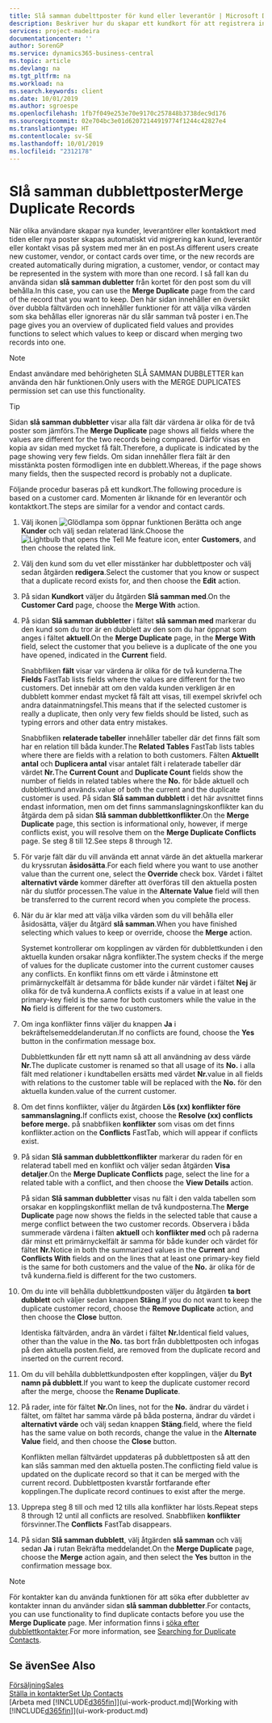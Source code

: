 ```yaml
---
title: Slå samman dubelttposter för kund eller leverantör | Microsoft Docs
description: Beskriver hur du skapar ett kundkort för att registrera information om varje ny kund eller klienten som du säljer till.
services: project-madeira
documentationcenter: ''
author: SorenGP
ms.service: dynamics365-business-central
ms.topic: article
ms.devlang: na
ms.tgt_pltfrm: na
ms.workload: na
ms.search.keywords: client
ms.date: 10/01/2019
ms.author: sgroespe
ms.openlocfilehash: 1fb7f049e253e70e9170c257848b3738dec9d176
ms.sourcegitcommit: 02e704bc3e01d62072144919774f1244c42827e4
ms.translationtype: HT
ms.contentlocale: sv-SE
ms.lasthandoff: 10/01/2019
ms.locfileid: "2312178"
---
```

# <a name="merge-duplicate-records"></a><span data-ttu-id="fb1e1-103">Slå samman dubblettposter</span><span class="sxs-lookup"><span data-stu-id="fb1e1-103">Merge Duplicate Records</span></span>
<span data-ttu-id="fb1e1-104">När olika användare skapar nya kunder, leverantörer eller kontaktkort med tiden eller nya poster skapas automatiskt vid migrering kan kund, leverantör eller kontakt visas på system med mer än en post.</span><span class="sxs-lookup"><span data-stu-id="fb1e1-104">As different users create new customer, vendor, or contact cards over time, or the new records are created automatically during migration, a customer, vendor, or contact may be represented in the system with more than one record.</span></span> <span data-ttu-id="fb1e1-105">I så fall kan du använda sidan **slå samman dubletter** från kortet för den post som du vill behålla.</span><span class="sxs-lookup"><span data-stu-id="fb1e1-105">In this case, you can use the **Merge Duplicate** page from the card of the record that you want to keep.</span></span> <span data-ttu-id="fb1e1-106">Den här sidan innehåller en översikt över dubbla fältvärden och innehåller funktioner för att välja vilka värden som ska behållas eller ignoreras när du slår samman två poster i en.</span><span class="sxs-lookup"><span data-stu-id="fb1e1-106">The page gives you an overview of duplicated field values and provides functions to select which values to keep or discard when merging two records into one.</span></span>

> [!NOTE]
> <span data-ttu-id="fb1e1-107">Endast användare med behörigheten SLÅ SAMMAN DUBBLETTER kan använda den här funktionen.</span><span class="sxs-lookup"><span data-stu-id="fb1e1-107">Only users with the MERGE DUPLICATES permission set can use this functionality.</span></span>

> [!TIP]
> <span data-ttu-id="fb1e1-108">Sidan **slå samman dubbletter** visar alla fält där värdena är olika för de två poster som jämförs.</span><span class="sxs-lookup"><span data-stu-id="fb1e1-108">The **Merge Duplicate** page shows all fields where the values are different for the two records being compared.</span></span> <span data-ttu-id="fb1e1-109">Därför visas en kopia av sidan med mycket få fält.</span><span class="sxs-lookup"><span data-stu-id="fb1e1-109">Therefore, a duplicate is indicated by the page showing very few fields.</span></span> <span data-ttu-id="fb1e1-110">Om sidan innehåller flera fält är den misstänkta posten förmodligen inte en dubblett.</span><span class="sxs-lookup"><span data-stu-id="fb1e1-110">Whereas, if the page shows many fields, then the suspected record is probably not a duplicate.</span></span>

<span data-ttu-id="fb1e1-111">Följande procedur baseras på ett kundkort.</span><span class="sxs-lookup"><span data-stu-id="fb1e1-111">The following procedure is based on a customer card.</span></span> <span data-ttu-id="fb1e1-112">Momenten är liknande för en leverantör och kontaktkort.</span><span class="sxs-lookup"><span data-stu-id="fb1e1-112">The steps are similar for a vendor  and contact cards.</span></span>

1. <span data-ttu-id="fb1e1-113">Välj ikonen ![Glödlampa som öppnar funktionen Berätta](media/ui-search/search_small.png "Berätta vad du vill göra") och ange **Kunder** och välj sedan relaterad länk.</span><span class="sxs-lookup"><span data-stu-id="fb1e1-113">Choose the ![Lightbulb that opens the Tell Me feature](media/ui-search/search_small.png "Tell me what you want to do") icon, enter **Customers**, and then choose the related link.</span></span>
2. <span data-ttu-id="fb1e1-114">Välj den kund som du vet eller misstänker har dubblettposter och välj sedan åtgärden **redigera**.</span><span class="sxs-lookup"><span data-stu-id="fb1e1-114">Select the customer that you know or suspect that a duplicate record exists for, and then choose the **Edit** action.</span></span>
3. <span data-ttu-id="fb1e1-115">På sidan **Kundkort** väljer du åtgärden **Slå samman med**.</span><span class="sxs-lookup"><span data-stu-id="fb1e1-115">On the **Customer Card** page, choose the **Merge With** action.</span></span>
4. <span data-ttu-id="fb1e1-116">På sidan **Slå samman dubbletter** i fältet **slå samman med** markerar du den kund som du tror är en dubblett av den som du har öppnat som anges i fältet **aktuell**.</span><span class="sxs-lookup"><span data-stu-id="fb1e1-116">On the **Merge Duplicate** page, in the **Merge With** field, select the customer that you believe is a duplicate of the one you have opened, indicated in the **Current** field.</span></span>

    <span data-ttu-id="fb1e1-117">Snabbfliken **fält** visar var värdena är olika för de två kunderna.</span><span class="sxs-lookup"><span data-stu-id="fb1e1-117">The **Fields** FastTab lists fields where the values are different for the two customers.</span></span> <span data-ttu-id="fb1e1-118">Det innebär att om den valda kunden verkligen är en dubblett kommer endast mycket få fält att visas, till exempel skrivfel och andra datainmatningsfel.</span><span class="sxs-lookup"><span data-stu-id="fb1e1-118">This means that if the selected customer is really a duplicate, then only very few fields should be listed, such as typing errors and other data entry mistakes.</span></span>

    <span data-ttu-id="fb1e1-119">Snabbfliken **relaterade tabeller** innehåller tabeller där det finns fält som har en relation till båda kunder.</span><span class="sxs-lookup"><span data-stu-id="fb1e1-119">The **Related Tables** FastTab lists tables where there are fields with a relation to both customers.</span></span> <span data-ttu-id="fb1e1-120">Fälten **Aktuellt antal** och **Duplicera antal** visar antalet fält i relaterade tabeller där värdet **Nr.**</span><span class="sxs-lookup"><span data-stu-id="fb1e1-120">The **Current Count** and **Duplicate Count** fields show the number of fields in related tables where the **No.**</span></span> <span data-ttu-id="fb1e1-121">för både aktuell och dubblettkund används.</span><span class="sxs-lookup"><span data-stu-id="fb1e1-121">value of both the current and the duplicate customer is used.</span></span> <span data-ttu-id="fb1e1-122">På sidan **Slå samman dubblett** i det här avsnittet finns endast information, men om det finns sammanslagningskonflikter kan du åtgärda dem på sidan **Slå samman dubblettkonflikter**.</span><span class="sxs-lookup"><span data-stu-id="fb1e1-122">On the **Merge Duplicate** page, this section is informational only, however, if merge conflicts exist, you will resolve them on the **Merge Duplicate Conflicts** page.</span></span> <span data-ttu-id="fb1e1-123">Se steg 8 till 12.</span><span class="sxs-lookup"><span data-stu-id="fb1e1-123">See steps 8 through 12.</span></span>   

5. <span data-ttu-id="fb1e1-124">För varje fält där du vill använda ett annat värde än det aktuella markerar du kryssrutan **åsidosätta**.</span><span class="sxs-lookup"><span data-stu-id="fb1e1-124">For each field where you want to use another value than the current one, select the **Override** check box.</span></span> <span data-ttu-id="fb1e1-125">Värdet i fältet **alternativt värde** kommer därefter att överföras till den aktuella posten när du slutför processen.</span><span class="sxs-lookup"><span data-stu-id="fb1e1-125">The value in the **Alternate Value** field will then be transferred to the current record when you complete the process.</span></span>
6. <span data-ttu-id="fb1e1-126">När du är klar med att välja vilka värden som du vill behålla eller åsidosätta, väljer du åtgärd **slå samman**.</span><span class="sxs-lookup"><span data-stu-id="fb1e1-126">When you have finished selecting which values to keep or override, choose the **Merge** action.</span></span>

    <span data-ttu-id="fb1e1-127">Systemet kontrollerar om kopplingen av värden för dubblettkunden i den aktuella kunden orsakar några konflikter.</span><span class="sxs-lookup"><span data-stu-id="fb1e1-127">The system checks if the merge of values for the duplicate customer into the current customer causes any conflicts.</span></span> <span data-ttu-id="fb1e1-128">En konflikt finns om ett värde i åtminstone ett primärnyckelfält är detsamma för både kunder när värdet i fältet **Nej** är olika för de två kunderna.</span><span class="sxs-lookup"><span data-stu-id="fb1e1-128">A conflicts exists if a value in at least one primary-key field is the same for both customers while the value in the **No** field is different for the two customers.</span></span>

7. <span data-ttu-id="fb1e1-129">Om inga konflikter finns väljer du knappen **Ja** i bekräftelsemeddelanderutan.</span><span class="sxs-lookup"><span data-stu-id="fb1e1-129">If no conflicts are found, choose the **Yes** button in the confirmation message box.</span></span>

    <span data-ttu-id="fb1e1-130">Dubblettkunden får ett nytt namn så att all användning av dess värde **Nr.**</span><span class="sxs-lookup"><span data-stu-id="fb1e1-130">The duplicate customer is renamed so that all usage of its **No.**</span></span> <span data-ttu-id="fb1e1-131">i alla fält med relationer i kundtabellen ersätts med värdet **Nr.**</span><span class="sxs-lookup"><span data-stu-id="fb1e1-131">value in all fields with relations to the customer table will be replaced with the **No.**</span></span> <span data-ttu-id="fb1e1-132">för den aktuella kunden.</span><span class="sxs-lookup"><span data-stu-id="fb1e1-132">value of the current customer.</span></span>
8. <span data-ttu-id="fb1e1-133">Om det finns konflikter, väljer du åtgärden **Lös (xx) konflikter före sammanslagning.**</span><span class="sxs-lookup"><span data-stu-id="fb1e1-133">If conflicts exist, choose the **Resolve (xx) conflicts before merge.**</span></span> <span data-ttu-id="fb1e1-134">på snabbfliken **konflikter** som visas om det finns konflikter.</span><span class="sxs-lookup"><span data-stu-id="fb1e1-134">action on the **Conflicts** FastTab, which will appear if conflicts exist.</span></span>
9. <span data-ttu-id="fb1e1-135">På sidan **Slå samman dubblettkonflikter** markerar du raden för en relaterad tabell med en konflikt och väljer sedan åtgärden **Visa detaljer**.</span><span class="sxs-lookup"><span data-stu-id="fb1e1-135">On the **Merge Duplicate Conflicts** page, select the line for a related table with a conflict, and then choose the **View Details** action.</span></span>

    <span data-ttu-id="fb1e1-136">På sidan **Slå samman dubbletter** visas nu fält i den valda tabellen som orsakar en kopplingskonflikt mellan de två kundposterna.</span><span class="sxs-lookup"><span data-stu-id="fb1e1-136">The **Merge Duplicate** page now shows the fields in the selected table that cause a merge conflict between the two customer records.</span></span> <span data-ttu-id="fb1e1-137">Observera i båda summerade värdena i fälten **aktuell** och **konflikter med** och på raderna där minst ett primärnyckelfält är samma för både kunder och värdet för fältet **Nr.**</span><span class="sxs-lookup"><span data-stu-id="fb1e1-137">Notice in both the summarized values in the **Current** and **Conflicts With** fields and on the lines that at least one primary-key field is the same for both customers and the value of the **No.**</span></span> <span data-ttu-id="fb1e1-138">är olika för de två kunderna.</span><span class="sxs-lookup"><span data-stu-id="fb1e1-138">field is different for the two customers.</span></span>   
10. <span data-ttu-id="fb1e1-139">Om du inte vill behålla dubblettkundposten väljer du åtgärden **ta bort dubblett** och väljer sedan knappen **Stäng**.</span><span class="sxs-lookup"><span data-stu-id="fb1e1-139">If you do not want to keep the duplicate customer record, choose the **Remove Duplicate** action, and then choose the **Close** button.</span></span>

    <span data-ttu-id="fb1e1-140">Identiska fältvärden, andra än värdet i fältet **Nr.**</span><span class="sxs-lookup"><span data-stu-id="fb1e1-140">Identical field values, other than the value in the **No.**</span></span> <span data-ttu-id="fb1e1-141">tas bort från dubblettposten och infogas på den aktuella posten.</span><span class="sxs-lookup"><span data-stu-id="fb1e1-141">field, are removed from the duplicate record and inserted on the current record.</span></span>
11. <span data-ttu-id="fb1e1-142">Om du vill behålla dubblettkundposten efter kopplingen, väljer du **Byt namn på dubblett**.</span><span class="sxs-lookup"><span data-stu-id="fb1e1-142">If you want to keep the duplicate customer record after the merge,  choose the **Rename Duplicate**.</span></span>
12. <span data-ttu-id="fb1e1-143">På rader, inte för fältet **Nr.**</span><span class="sxs-lookup"><span data-stu-id="fb1e1-143">On lines, not for the **No.**</span></span> <span data-ttu-id="fb1e1-144">ändrar du värdet i fältet, om fältet har samma värde på båda posterna, ändrar du värdet i **alternativt värde** och välj sedan knappen **Stäng**.</span><span class="sxs-lookup"><span data-stu-id="fb1e1-144">field, where the field has the same value on both records, change the value in the **Alternate Value** field, and then choose the **Close** button.</span></span>

    <span data-ttu-id="fb1e1-145">Konflikten mellan fältvärdet uppdateras på dubblettposten så att den kan slås samman med den aktuella posten.</span><span class="sxs-lookup"><span data-stu-id="fb1e1-145">The conflicting field value is updated on the duplicate record so that it can be merged with the current record.</span></span> <span data-ttu-id="fb1e1-146">Dubblettposten kvarstår fortfarande efter kopplingen.</span><span class="sxs-lookup"><span data-stu-id="fb1e1-146">The duplicate record continues to exist after the merge.</span></span>
13. <span data-ttu-id="fb1e1-147">Upprepa steg 8 till och med 12 tills alla konflikter har lösts.</span><span class="sxs-lookup"><span data-stu-id="fb1e1-147">Repeat steps 8 through 12 until all conflicts are resolved.</span></span> <span data-ttu-id="fb1e1-148">Snabbfliken **konflikter** försvinner.</span><span class="sxs-lookup"><span data-stu-id="fb1e1-148">The **Conflicts** FastTab disappears.</span></span>
14. <span data-ttu-id="fb1e1-149">På sidan **Slå samman dubblett**, välj åtgärden **slå samman** och välj sedan **Ja** i rutan Bekräfta meddelandet.</span><span class="sxs-lookup"><span data-stu-id="fb1e1-149">On the **Merge Duplicate** page, choose the **Merge** action again, and then select the **Yes** button in the confirmation message box.</span></span>

> [!NOTE]
> <span data-ttu-id="fb1e1-150">För kontakter kan du använda funktionen för att söka efter dubbletter av kontakter innan du använder sidan **slå samman dubbletter**.</span><span class="sxs-lookup"><span data-stu-id="fb1e1-150">For contacts, you can use functionality to find duplicate contacts before you use the **Merge Duplicate** page.</span></span> <span data-ttu-id="fb1e1-151">Mer information finns i [söka efter dubblettkontakter](marketing-setup-contacts.md#searching-for-duplicate-contacts).</span><span class="sxs-lookup"><span data-stu-id="fb1e1-151">For more information, see [Searching for Duplicate Contacts](marketing-setup-contacts.md#searching-for-duplicate-contacts).</span></span>

## <a name="see-also"></a><span data-ttu-id="fb1e1-152">Se även</span><span class="sxs-lookup"><span data-stu-id="fb1e1-152">See Also</span></span>
[<span data-ttu-id="fb1e1-153">Försäljning</span><span class="sxs-lookup"><span data-stu-id="fb1e1-153">Sales</span></span>](sales-manage-sales.md)  
[<span data-ttu-id="fb1e1-154">Ställa in kontakter</span><span class="sxs-lookup"><span data-stu-id="fb1e1-154">Set Up Contacts</span></span>](marketing-setup-contacts.md)  
<span data-ttu-id="fb1e1-155">[Arbeta med [!INCLUDE[d365fin](includes/d365fin_md.md)]](ui-work-product.md)</span><span class="sxs-lookup"><span data-stu-id="fb1e1-155">[Working with [!INCLUDE[d365fin](includes/d365fin_md.md)]](ui-work-product.md)</span></span>
